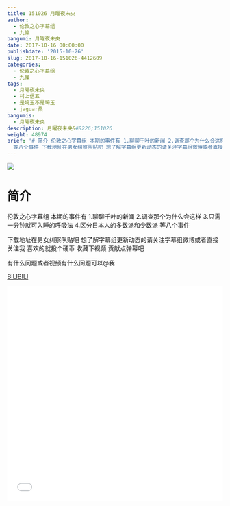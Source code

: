 ```yaml
---
title: 151026 月曜夜未央
author:
  - 伦敦之心字幕组
  - 九條
bangumi: 月曜夜未央
date: 2017-10-16 00:00:00
publishdate: '2015-10-26'
slug: 2017-10-16-151026-4412609
categories:
  - 伦敦之心字幕组
  - 九條
tags:
  - 月曜夜未央
  - 村上信五
  - 是埼玉不是琦玉
  - jaguar桑
bangumis:
  - 月曜夜未央
description: 月曜夜未央&#8226;151026
weight: 48974
brief: '# 简介 伦敦之心字幕组 本期的事件有 1.聊聊千叶的新闻 2.调查那个为什么会这样 3.只需一分钟就可入睡的呼吸法 4.区分日本人的多数派和少数派
  等八个事件 下载地址在男女纠察队贴吧 想了解字幕组更新动态的请关注字幕组微博或者直接关注我 喜欢的就投个硬币 收藏下视频 贡献点弹幕吧 有什么问题或者视频有什么问题可以@我'
---
```


![](https://i.imgur.com/sS52fUd.jpg)

# 简介  
伦敦之心字幕组 本期的事件有 1.聊聊千叶的新闻 2.调查那个为什么会这样 3.只需一分钟就可入睡的呼吸法 4.区分日本人的多数派和少数派 等八个事件


下载地址在男女纠察队贴吧 想了解字幕组更新动态的请关注字幕组微博或者直接关注我 喜欢的就投个硬币 收藏下视频 贡献点弹幕吧


有什么问题或者视频有什么问题可以@我

  [BILIBILI](https://www.bilibili.com/video/av4412609/)


<div class="vcontainer">  <iframe class='video' src="//www.bilibili.com/blackboard/player.html?aid=4412609" width="100%" height="500" frameborder="0" allowfullscreen="allowfullscreen"></iframe></div>
